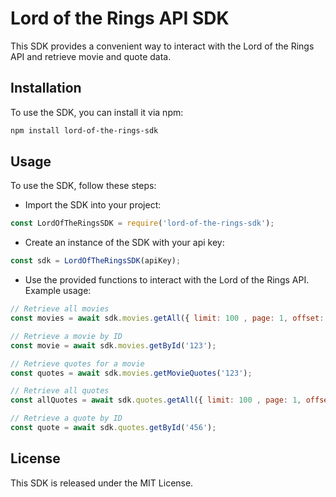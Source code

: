 # Lord of the Rings API SDK

This SDK provides a convenient way to interact with the Lord of the Rings API and retrieve movie and quote data.

## Installation

To use the SDK, you can install it via npm:

``` bash
npm install lord-of-the-rings-sdk

```

## Usage

To use the SDK, follow these steps:

+ Import the SDK into your project:

``` js
const LordOfTheRingsSDK = require('lord-of-the-rings-sdk');

```

+ Create an instance of the SDK with your api key:

``` js
const sdk = LordOfTheRingsSDK(apiKey);

```

+ Use the provided functions to interact with the Lord of the Rings API. Example usage:

``` js
// Retrieve all movies
const movies = await sdk.movies.getAll({ limit: 100 , page: 1, offset: 0});

// Retrieve a movie by ID
const movie = await sdk.movies.getById('123');

// Retrieve quotes for a movie
const quotes = await sdk.movies.getMovieQuotes('123');

// Retrieve all quotes
const allQuotes = await sdk.quotes.getAll({ limit: 100 , page: 1, offset: 0});

// Retrieve a quote by ID
const quote = await sdk.quotes.getById('456');

```

## License
This SDK is released under the MIT License.



